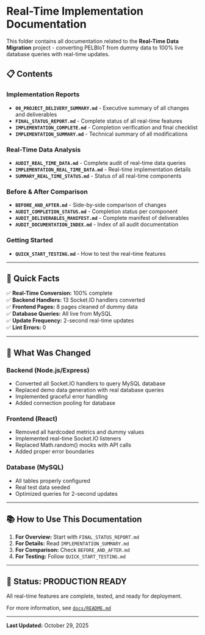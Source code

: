 # Real-Time Implementation Documentation

This folder contains all documentation related to the **Real-Time Data Migration** project - converting PELBIoT from dummy data to 100% live database queries with real-time updates.

## 📋 Contents

### Implementation Reports
- **`00_PROJECT_DELIVERY_SUMMARY.md`** - Executive summary of all changes and deliverables
- **`FINAL_STATUS_REPORT.md`** - Complete status of all real-time features
- **`IMPLEMENTATION_COMPLETE.md`** - Completion verification and final checklist
- **`IMPLEMENTATION_SUMMARY.md`** - Technical summary of all modifications

### Real-Time Data Analysis
- **`AUDIT_REAL_TIME_DATA.md`** - Complete audit of real-time data queries
- **`IMPLEMENTATION_REAL_TIME_DATA.md`** - Real-time implementation details
- **`SUMMARY_REAL_TIME_STATUS.md`** - Status of all real-time components

### Before & After Comparison
- **`BEFORE_AND_AFTER.md`** - Side-by-side comparison of changes
- **`AUDIT_COMPLETION_STATUS.md`** - Completion status per component
- **`AUDIT_DELIVERABLES_MANIFEST.md`** - Complete manifest of deliverables
- **`AUDIT_DOCUMENTATION_INDEX.md`** - Index of all audit documentation

### Getting Started
- **`QUICK_START_TESTING.md`** - How to test the real-time features

---

## 🎯 Quick Facts

✅ **Real-Time Conversion:** 100% complete  
✅ **Backend Handlers:** 13 Socket.IO handlers converted  
✅ **Frontend Pages:** 8 pages cleaned of dummy data  
✅ **Database Queries:** All live from MySQL  
✅ **Update Frequency:** 2-second real-time updates  
✅ **Lint Errors:** 0  

---

## 🔄 What Was Changed

### Backend (Node.js/Express)
- Converted all Socket.IO handlers to query MySQL database
- Replaced demo data generation with real database queries
- Implemented graceful error handling
- Added connection pooling for database

### Frontend (React)
- Removed all hardcoded metrics and dummy values
- Implemented real-time Socket.IO listeners
- Replaced Math.random() mocks with API calls
- Added proper error boundaries

### Database (MySQL)
- All tables properly configured
- Real test data seeded
- Optimized queries for 2-second updates

---

## 📚 How to Use This Documentation

1. **For Overview:** Start with `FINAL_STATUS_REPORT.md`
2. **For Details:** Read `IMPLEMENTATION_SUMMARY.md`
3. **For Comparison:** Check `BEFORE_AND_AFTER.md`
4. **For Testing:** Follow `QUICK_START_TESTING.md`

---

## 🚀 Status: PRODUCTION READY

All real-time features are complete, tested, and ready for deployment.

For more information, see [`docs/README.md`](../README.md)

---

**Last Updated:** October 29, 2025

